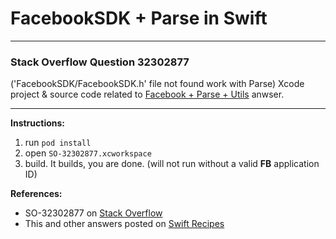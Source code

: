 # FacebookSDK + Parse in Swift

---

### Stack Overflow Question 32302877

('FacebookSDK/FacebookSDK.h' file not found work with Parse)
Xcode project & source code related to [Facebook + Parse + Utils](http://stackoverflow.com/a/32322076/218152) anwser.

---

**Instructions:**

1. run `pod install`
2. open `SO-32302877.xcworkspace`
3. build. It builds, you are done. (will not run without a valid **FB** application ID)

**References:**

- SO-32302877 on [Stack Overflow](http://stackoverflow.com/questions/32302877/facebooksdk-facebooksdk-h-file-not-found-work-with-parse)
- This and other answers posted on [Swift Recipes](http://swiftarchitect.com/recipes/)

